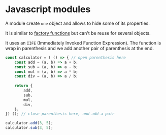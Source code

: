 # Javascript modules

A module create `one` object and allows to hide some of its
properties.

It is similar to [factory functions](js_factory_functions.md) but
can't be reuse for several objects.

It uses an `IIFE` (Immediately Invoked Function Expression).
The function is wrap in parenthesis and we add another pair
of parenthesis at the end.

```javascript
const calculator = ( () => { // open parenthesis here
    const add = (a, b) => a + b;
    const sub = (a, b) => a - b;
    const mul = (a, b) => a * b;
    const div = (a, b) => a / b;
    
    return {
        add,
        sub,
        mul,
        div,
    };
}) (); // close parenthesis here, and add a pair

calculator.add(3, 5);
calculator.sub(3, 5);
```
